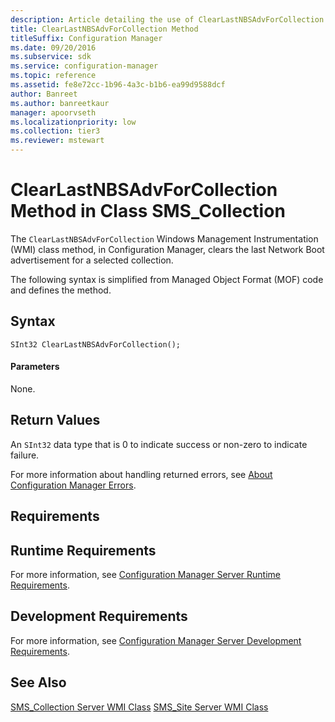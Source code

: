 ```yaml
---
description: Article detailing the use of ClearLastNBSAdvForCollection in Configuration Manager to clear the last Network Boot advertisement for a selected collection.
title: ClearLastNBSAdvForCollection Method
titleSuffix: Configuration Manager
ms.date: 09/20/2016
ms.subservice: sdk
ms.service: configuration-manager
ms.topic: reference
ms.assetid: fe8e72cc-1b96-4a3c-b1b6-ea99d9588dcf
author: Banreet
ms.author: banreetkaur
manager: apoorvseth
ms.localizationpriority: low
ms.collection: tier3
ms.reviewer: mstewart
---
```

# ClearLastNBSAdvForCollection Method in Class SMS_Collection
The `ClearLastNBSAdvForCollection` Windows Management Instrumentation (WMI) class method, in Configuration Manager, clears the last Network Boot advertisement for a selected collection.

 The following syntax is simplified from Managed Object Format (MOF) code and defines the method.

## Syntax

```
SInt32 ClearLastNBSAdvForCollection();
```

#### Parameters
 None.

## Return Values
 An  `SInt32` data type that is 0 to indicate success or non-zero to indicate failure.

 For more information about handling returned errors, see [About Configuration Manager Errors](../../../../../develop/core/understand/about-configuration-manager-errors.md).

## Requirements

## Runtime Requirements
 For more information, see [Configuration Manager Server Runtime Requirements](../../../../../develop/core/reqs/server-runtime-requirements.md).

## Development Requirements
 For more information, see [Configuration Manager Server Development Requirements](../../../../../develop/core/reqs/server-development-requirements.md).

## See Also
 [SMS_Collection Server WMI Class](../../../../../develop/reference/core/clients/collections/sms_collection-server-wmi-class.md)
 [SMS_Site Server WMI Class](../../../../../develop/reference/core/servers/configure/sms_site-server-wmi-class.md)
